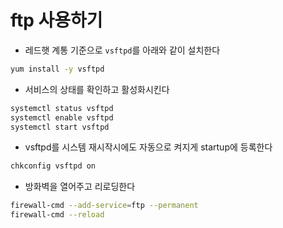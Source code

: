 # ftp 사용하기

- 레드햇 계통 기준으로 `vsftpd`를 아래와 같이 설치한다

```bash
yum install -y vsftpd
```

- 서비스의 상태를 확인하고 활성화시킨다

```bash
systemctl status vsftpd
systemctl enable vsftpd
systemctl start vsftpd
```

- vsftpd를 시스템 재시작시에도 자동으로 켜지게 startup에 등록한다

```bash
chkconfig vsftpd on
```

- 방화벽을 열어주고 리로딩한다

```bash
firewall-cmd --add-service=ftp --permanent
firewall-cmd --reload
```
